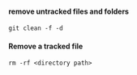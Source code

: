#### remove untracked files and folders

    git clean -f -d

#### Remove a tracked file

    rm -rf <directory path>
